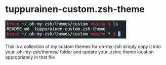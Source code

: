 # tuppurainen-custom.zsh-theme

![Demonstration of Theme](theme-demo.png)

This is a collection of my custom themes for oh-my-zsh simply copy it into your .oh-my-zsh/themes/ folder and update your .zshrc theme location appropriately in that file
